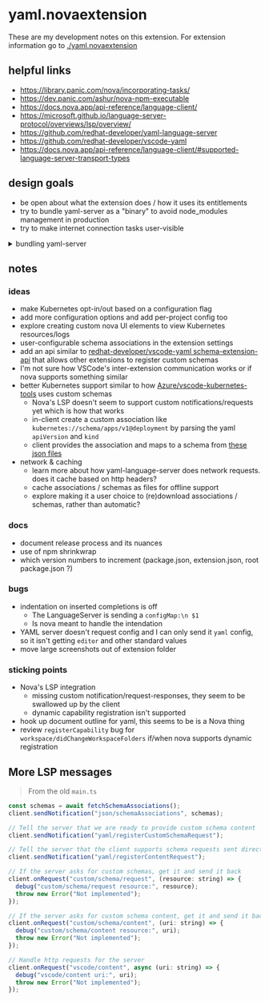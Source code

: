# yaml.novaextension

These are my development notes on this extension.
For extension information go to [./yaml.novaextension](/yaml.novaextension)

## helpful links

- https://library.panic.com/nova/incorporating-tasks/
- https://dev.panic.com/ashur/nova-npm-executable
- https://docs.nova.app/api-reference/language-client/
- https://microsoft.github.io/language-server-protocol/overviews/lsp/overview/
- https://github.com/redhat-developer/yaml-language-server
- https://github.com/redhat-developer/vscode-yaml
- https://docs.nova.app/api-reference/language-client/#supported-language-server-transport-types

## design goals

- be open about what the extension does / how it uses its entitlements
- try to bundle yaml-server as a "binary" to avoid node_modules management in production
- try to make internet connection tasks user-visible

<details>
<summary>bundling yaml-server</summary>

**with esbuild**

Uncomment the build in [bin/build.sh](/bin/build.sh)
and run the build

```
mapped file:
  // node_modules/vscode-json-languageservice/lib/umd/services/jsonSchemaService.js

failing line:
  var Strings = require2("../utils/strings");

error:
  Error: Cannot find module '../utils/strings'
```

> Last attempted: 05/06/21

</details>

## notes

### ideas

- make Kubernetes opt-in/out based on a configuration flag
- add more configuration options and add per-project config too
- explore creating custom nova UI elements to view Kubernetes resources/logs
- user-configurable schema associations in the extension settings
- add an api similar to
  [redhat-developer/vscode-yaml schema-extension-api](https://github.com/redhat-developer/vscode-yaml/blob/master/src/schema-extension-api.ts)
  that allows other extensions to register custom schemas
- I'm not sure how VSCode's inter-extension communication works
  or if nova supports something similar
- better Kubernetes support similar to how [Azure/vscode-kubernetes-tools](https://github.com/Azure/vscode-kubernetes-tools) uses custom schemas
  - Nova's LSP doesn't seem to support custom notifications/requests yet which is how that works
  - in-client create a custom association like `kubernetes://schema/apps/v1@deployment` by parsing the yaml `apiVersion` and `kind`
  - client provides the association and maps to a schema from
    [these json files](https://github.com/Azure/vscode-kubernetes-tools/tree/master/schema)
- network & caching
  - learn more about how yaml-language-server does network requests.
    does it cache based on http headers?
  - cache associations / schemas as files for offline support
  - explore making it a user choice to (re)download associations / schemas, rather than automatic?

### docs

- document release process and its nuances
- use of npm shrinkwrap
- which version numbers to increment (package.json, extension.json, root package.json ?)

### bugs

- indentation on inserted completions is off
  - The LanguageServer is sending a `configMap:\n $1`
  - Is nova meant to handle the intendation
- YAML server doesn't request config and I can only send it `yaml` config,
  so it isn't getting `editor` and other standard values
- move large screenshots out of extension folder

### sticking points

- Nova's LSP integration
  - missing custom notification/request-responses, they seem to be swallowed up by the client
  - dynamic capability registration isn't supported
- hook up document outline for yaml, this seems to be is a Nova thing
- review `registerCapability` bug for `workspace/didChangeWorkspaceFolders` if/when nova supports dynamic registration

## More LSP messages

> From the old `main.ts`

```js
const schemas = await fetchSchemaAssociations();
client.sendNotification("json/schemaAssociations", schemas);

// Tell the server that we are ready to provide custom schema content
client.sendNotification("yaml/registerCustomSchemaRequest");

// Tell the server that the client supports schema requests sent directly to it
client.sendNotification("yaml/registerContentRequest");

// If the server asks for custom schemas, get it and send it back
client.onRequest("custom/schema/request", (resource: string) => {
  debug("custom/schema/request resource:", resource);
  throw new Error("Not implemented");
});

// If the server asks for custom schema content, get it and send it back
client.onRequest("custom/schema/content", (uri: string) => {
  debug("custom/schema/content resource:", uri);
  throw new Error("Not implemented");
});

// Handle http requests for the server
client.onRequest("vscode/content", async (uri: string) => {
  debug("vscode/content uri:", uri);
  throw new Error("Not implemented");
});
```
